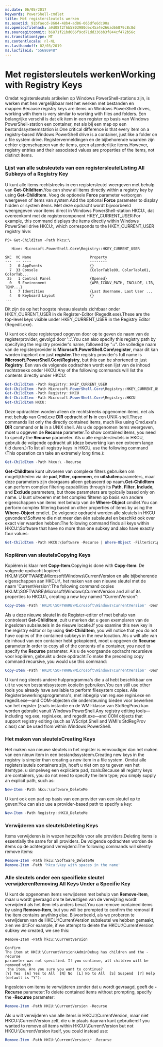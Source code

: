 ```yaml
---
ms.date: 06/05/2017
keywords: PowerShell-cmdlet
title: Met registersleutels werken
ms.assetid: 91bfaecd-8684-48b4-ad86-065dfe6dc90a
ms.openlocfilehash: a9d08f2f6b5803980dec45a4e266ad66879c8c8d
ms.sourcegitcommit: b6871f21bd666f9cd71dd336bb3f844cf472b56c
ms.translationtype: MT
ms.contentlocale: nl-NL
ms.lasthandoff: 02/03/2019
ms.locfileid: "55686948"
---
```

# <a name="working-with-registry-keys"></a><span data-ttu-id="0ccdc-103">Met registersleutels werken</span><span class="sxs-lookup"><span data-stu-id="0ccdc-103">Working with Registry Keys</span></span>

<span data-ttu-id="0ccdc-104">Omdat registersleutels artikelen op Windows PowerShell-stations zijn, is werken met hen vergelijkbaar met het werken met bestanden en mappen.</span><span class="sxs-lookup"><span data-stu-id="0ccdc-104">Because registry keys are items on Windows PowerShell drives, working with them is very similar to working with files and folders.</span></span> <span data-ttu-id="0ccdc-105">Een belangrijke verschil is dat elk item in een register op basis van Windows PowerShell-station een container, net als bij een map op een bestandssysteemstation is.</span><span class="sxs-lookup"><span data-stu-id="0ccdc-105">One critical difference is that every item on a registry-based Windows PowerShell drive is a container, just like a folder on a file system drive.</span></span> <span data-ttu-id="0ccdc-106">Registervermeldingen en de bijbehorende waarden zijn echter eigenschappen van de items, geen afzonderlijke items.</span><span class="sxs-lookup"><span data-stu-id="0ccdc-106">However, registry entries and their associated values are properties of the items, not distinct items.</span></span>

### <a name="listing-all-subkeys-of-a-registry-key"></a><span data-ttu-id="0ccdc-107">Lijst van alle subsleutels van een registersleutel</span><span class="sxs-lookup"><span data-stu-id="0ccdc-107">Listing All Subkeys of a Registry Key</span></span>

<span data-ttu-id="0ccdc-108">U kunt alle items rechtstreeks in een registersleutel weergeven met behulp van **Get-ChildItem**.</span><span class="sxs-lookup"><span data-stu-id="0ccdc-108">You can show all items directly within a registry key by using **Get-ChildItem**.</span></span> <span data-ttu-id="0ccdc-109">Voeg de optionele **Force** parameter verborgen weergeven of items van system.</span><span class="sxs-lookup"><span data-stu-id="0ccdc-109">Add the optional **Force** parameter to display hidden or system items.</span></span> <span data-ttu-id="0ccdc-110">Met deze opdracht wordt bijvoorbeeld weergegeven voor items direct in Windows PowerShell-station HKCU:, dat overeenkomt met de registercomponent HKEY_CURRENT_USER:</span><span class="sxs-lookup"><span data-stu-id="0ccdc-110">For example, this command displays the items directly within Windows PowerShell drive HKCU:, which corresponds to the HKEY_CURRENT_USER registry hive:</span></span>

```
PS> Get-ChildItem -Path hkcu:\

   Hive: Microsoft.PowerShell.Core\Registry::HKEY_CURRENT_USER

SKC  VC Name                           Property
---  -- ----                           --------
  2   0 AppEvents                      {}
  7  33 Console                        {ColorTable00, ColorTable01, ColorTab...
 25   1 Control Panel                  {Opened}
  0   5 Environment                    {APR_ICONV_PATH, INCLUDE, LIB, TEMP...}
  1   7 Identities                     {Last Username, Last User ...
  4   0 Keyboard Layout                {}
...
```

<span data-ttu-id="0ccdc-111">Dit zijn de op het hoogste niveau sleutels zichtbaar onder HKEY_CURRENT_USER in de Register-Editor (Regedit.exe).</span><span class="sxs-lookup"><span data-stu-id="0ccdc-111">These are the top-level keys visible under HKEY_CURRENT_USER in the Registry Editor (Regedit.exe).</span></span>

<span data-ttu-id="0ccdc-112">U kunt ook deze registerpad opgeven door op te geven de naam van de registerprovider, gevolgd door '**::**'.</span><span class="sxs-lookup"><span data-stu-id="0ccdc-112">You can also specify this registry path by specifying the registry provider's name, followed by "**::**".</span></span> <span data-ttu-id="0ccdc-113">De volledige naam van de registerprovider is **Microsoft.PowerShell.Core\\register**, maar dit kan worden ingekort om just **register**.</span><span class="sxs-lookup"><span data-stu-id="0ccdc-113">The registry provider's full name is **Microsoft.PowerShell.Core\\Registry**, but this can be shortened to just **Registry**.</span></span> <span data-ttu-id="0ccdc-114">Een van de volgende opdrachten wordt een lijst van de inhoud rechtstreeks onder HKCU:</span><span class="sxs-lookup"><span data-stu-id="0ccdc-114">Any of the following commands will list the contents directly under HKCU:</span></span>

```powershell
Get-ChildItem -Path Registry::HKEY_CURRENT_USER
Get-ChildItem -Path Microsoft.PowerShell.Core\Registry::HKEY_CURRENT_USER
Get-ChildItem -Path Registry::HKCU
Get-ChildItem -Path Microsoft.PowerShell.Core\Registry::HKCU
Get-ChildItem HKCU:
```

<span data-ttu-id="0ccdc-115">Deze opdrachten worden alleen de rechtstreeks opgenomen items, net als met behulp van Cmd.exe **DIR** opdracht of **ls** in een UNIX-shell.</span><span class="sxs-lookup"><span data-stu-id="0ccdc-115">These commands list only the directly contained items, much like using Cmd.exe's **DIR** command or **ls** in a UNIX shell.</span></span> <span data-ttu-id="0ccdc-116">Als u de opgenomen items weergeven, moet u opgeven de **Recurse** parameter.</span><span class="sxs-lookup"><span data-stu-id="0ccdc-116">To show contained items, you need to specify the **Recurse** parameter.</span></span> <span data-ttu-id="0ccdc-117">Als u alle registersleutels in HKCU, gebruik de volgende opdracht uit (deze bewerking kan een extreem lange tijd duren.):</span><span class="sxs-lookup"><span data-stu-id="0ccdc-117">To list all registry keys in HKCU, use the following command (This operation can take an extremely long time.):</span></span>

```powershell
Get-ChildItem -Path hkcu:\ -Recurse
```

<span data-ttu-id="0ccdc-118">**Get-ChildItem** kunt uitvoeren van complexe filters gebruiken om mogelijkheden via de **pad**, **Filter**, **opnemen**, en **uitsluiten**parameters, maar deze parameters zijn doorgaans alleen gebaseerd op naam.</span><span class="sxs-lookup"><span data-stu-id="0ccdc-118">**Get-ChildItem** can perform complex filtering capabilities through its **Path**, **Filter**, **Include**, and **Exclude** parameters, but those parameters are typically based only on name.</span></span> <span data-ttu-id="0ccdc-119">U kunt uitvoeren met het complex filteren op basis van andere eigenschappen van items met behulp van de **Where-Object** cmdlet.</span><span class="sxs-lookup"><span data-stu-id="0ccdc-119">You can perform complex filtering based on other properties of items by using the **Where-Object** cmdlet.</span></span> <span data-ttu-id="0ccdc-120">De volgende opdracht worden alle sleutels in HKCU gevonden:\\Software die niet meer dan één subsleutel en beschikt ook over exact vier waarden hebben:</span><span class="sxs-lookup"><span data-stu-id="0ccdc-120">The following command finds all keys within HKCU:\\Software that have no more than one subkey and also have exactly four values:</span></span>

```powershell
Get-ChildItem -Path HKCU:\Software -Recurse | Where-Object -FilterScript {($_.SubKeyCount -le 1) -and ($_.ValueCount -eq 4) }
```

### <a name="copying-keys"></a><span data-ttu-id="0ccdc-121">Kopiëren van sleutels</span><span class="sxs-lookup"><span data-stu-id="0ccdc-121">Copying Keys</span></span>

<span data-ttu-id="0ccdc-122">Kopiëren is klaar met **Copy-Item**.</span><span class="sxs-lookup"><span data-stu-id="0ccdc-122">Copying is done with **Copy-Item**.</span></span> <span data-ttu-id="0ccdc-123">De volgende opdracht kopieert HKLM:\\SOFTWARE\\Microsoft\\Windows\\CurrentVersion en alle bijbehorende eigenschappen aan HKCU:\\, het maken van een nieuwe sleutel met de naam 'CurrentVersion':</span><span class="sxs-lookup"><span data-stu-id="0ccdc-123">The following command copies HKLM:\\SOFTWARE\\Microsoft\\Windows\\CurrentVersion and all of its properties to HKCU:\\, creating a new key named "CurrentVersion":</span></span>

```powershell
Copy-Item -Path 'HKLM:\SOFTWARE\Microsoft\Windows\CurrentVersion' -Destination hkcu:
```

<span data-ttu-id="0ccdc-124">Als u deze nieuwe sleutel in de Register-editor of met behulp van controleert **Get-ChildItem**, zult u merken dat u geen exemplaren van de ingesloten subsleutels in de nieuwe locatie.</span><span class="sxs-lookup"><span data-stu-id="0ccdc-124">If you examine this new key in the registry editor or by using **Get-ChildItem**, you will notice that you do not have copies of the contained subkeys in the new location.</span></span> <span data-ttu-id="0ccdc-125">Als u wilt alle van de inhoud van een container hebt gekopieerd, moet u opgeven de **Recurse** parameter.</span><span class="sxs-lookup"><span data-stu-id="0ccdc-125">In order to copy all of the contents of a container, you need to specify the **Recurse** parameter.</span></span> <span data-ttu-id="0ccdc-126">Als u de voorgaande opdracht recursieve voor kopiëren, gebruikt u deze opdracht:</span><span class="sxs-lookup"><span data-stu-id="0ccdc-126">To make the preceding copy command recursive, you would use this command:</span></span>

```powershell
Copy-Item -Path 'HKLM:\SOFTWARE\Microsoft\Windows\CurrentVersion' -Destination hkcu: -Recurse
```

<span data-ttu-id="0ccdc-127">U kunt nog steeds andere hulpprogramma's die u al hebt beschikbaar om uit te voeren bestandssysteem kopieën gebruiken.</span><span class="sxs-lookup"><span data-stu-id="0ccdc-127">You can still use other tools you already have available to perform filesystem copies.</span></span> <span data-ttu-id="0ccdc-128">Alle Registerbewerkingsprogramma's, met inbegrip van reg.exe regini.exe en regedit.exe—and COM-objecten die ondersteuning bieden voor bewerken van het register (zoals instantie en de WMI-klasse van StdRegProv) kan worden gebruikt vanuit Windows PowerShell.</span><span class="sxs-lookup"><span data-stu-id="0ccdc-128">Any registry editing tools—including reg.exe, regini.exe, and regedit.exe—and COM objects that support registry editing (such as WScript.Shell and WMI's StdRegProv class) can be used from within Windows PowerShell.</span></span>

### <a name="creating-keys"></a><span data-ttu-id="0ccdc-129">Het maken van sleutels</span><span class="sxs-lookup"><span data-stu-id="0ccdc-129">Creating Keys</span></span>

<span data-ttu-id="0ccdc-130">Het maken van nieuwe sleutels in het register is eenvoudiger dan het maken van een nieuw item in een bestandssysteem.</span><span class="sxs-lookup"><span data-stu-id="0ccdc-130">Creating new keys in the registry is simpler than creating a new item in a file system.</span></span> <span data-ttu-id="0ccdc-131">Omdat alle registersleutels containers zijn, hoeft u niet om op te geven van het itemtype. u simpelweg een expliciete pad, zoals:</span><span class="sxs-lookup"><span data-stu-id="0ccdc-131">Because all registry keys are containers, you do not need to specify the item type; you simply supply an explicit path, such as:</span></span>

```powershell
New-Item -Path hkcu:\software_DeleteMe
```

<span data-ttu-id="0ccdc-132">U kunt ook een pad op basis van een provider van een sleutel op te geven:</span><span class="sxs-lookup"><span data-stu-id="0ccdc-132">You can also use a provider-based path to specify a key:</span></span>

```powershell
New-Item -Path Registry::HKCU_DeleteMe
```

### <a name="deleting-keys"></a><span data-ttu-id="0ccdc-133">Verwijderen van sleutels</span><span class="sxs-lookup"><span data-stu-id="0ccdc-133">Deleting Keys</span></span>

<span data-ttu-id="0ccdc-134">Items verwijderen is in wezen hetzelfde voor alle providers.</span><span class="sxs-lookup"><span data-stu-id="0ccdc-134">Deleting items is essentially the same for all providers.</span></span> <span data-ttu-id="0ccdc-135">De volgende opdrachten worden de items op de achtergrond verwijderd:</span><span class="sxs-lookup"><span data-stu-id="0ccdc-135">The following commands will silently remove items:</span></span>

```powershell
Remove-Item -Path hkcu:\Software_DeleteMe
Remove-Item -Path 'hkcu:\key with spaces in the name'
```

### <a name="removing-all-keys-under-a-specific-key"></a><span data-ttu-id="0ccdc-136">Alle sleutels onder een specifieke sleutel verwijderen</span><span class="sxs-lookup"><span data-stu-id="0ccdc-136">Removing All Keys Under a Specific Key</span></span>

<span data-ttu-id="0ccdc-137">U kunt de opgenomen items verwijderen met behulp van **Remove-Item**, maar u wordt gevraagd om te bevestigen van de verwijzing wordt verwijderd als het item iets anders bevat.</span><span class="sxs-lookup"><span data-stu-id="0ccdc-137">You can remove contained items by using **Remove-Item**, but you will be prompted to confirm the removal if the item contains anything else.</span></span> <span data-ttu-id="0ccdc-138">Bijvoorbeeld, als we proberen te verwijderen van de HKCU:\\CurrentVersion subsleutel we hebben gemaakt, zien we dit:</span><span class="sxs-lookup"><span data-stu-id="0ccdc-138">For example, if we attempt to delete the HKCU:\\CurrentVersion subkey we created, we see this:</span></span>

```
Remove-Item -Path hkcu:\CurrentVersion

Confirm
The item at HKCU:\CurrentVersion\AdminDebug has children and the -recurse
parameter was not specified. If you continue, all children will be removed with
 the item. Are you sure you want to continue?
[Y] Yes  [A] Yes to All  [N] No  [L] No to All  [S] Suspend  [?] Help
(default is "Y"):
```

<span data-ttu-id="0ccdc-139">Ingesloten om items te verwijderen zonder dat u wordt gevraagd, geeft de **-Recurse** parameter:</span><span class="sxs-lookup"><span data-stu-id="0ccdc-139">To delete contained items without prompting, specify the **-Recurse** parameter:</span></span>

```powershell
Remove-Item -Path HKCU:\CurrentVersion -Recurse
```

<span data-ttu-id="0ccdc-140">Als u wilt verwijderen van alle items in HKCU:\\CurrentVersion, maar niet HKCU:\\CurrentVersion zelf, die u in plaats daarvan kunt gebruiken:</span><span class="sxs-lookup"><span data-stu-id="0ccdc-140">If you wanted to remove all items within HKCU:\\CurrentVersion but not HKCU:\\CurrentVersion itself, you could instead use:</span></span>

```powershell
Remove-Item -Path HKCU:\CurrentVersion\* -Recurse
```